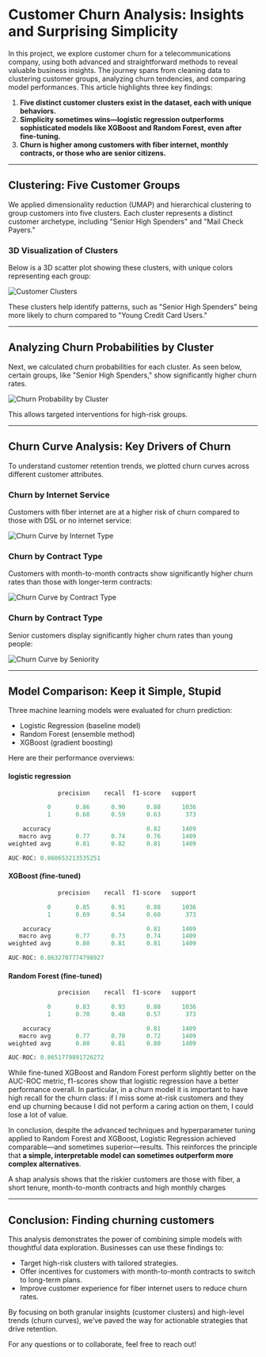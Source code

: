# Customer Churn Analysis: Insights and Surprising Simplicity

In this project, we explore customer churn for a telecommunications company, using both advanced and straightforward methods to reveal valuable business insights. The journey spans from cleaning data to clustering customer groups, analyzing churn tendencies, and comparing model performances. This article highlights three key findings: 

1. **Five distinct customer clusters exist in the dataset, each with unique behaviors.**
2. **Simplicity sometimes wins—logistic regression outperforms sophisticated models like XGBoost and Random Forest, even after fine-tuning.**
3. **Churn is higher among customers with fiber internet, monthly contracts, or those who are senior citizens.**

---

## Clustering: Five Customer Groups

We applied dimensionality reduction (UMAP) and hierarchical clustering to group customers into five clusters. Each cluster represents a distinct customer archetype, including "Senior High Spenders" and "Mail Check Payers." 

### 3D Visualization of Clusters
Below is a 3D scatter plot showing these clusters, with unique colors representing each group:

![Customer Clusters](artifacts/imgs/clustering.png)


These clusters help identify patterns, such as "Senior High Spenders" being more likely to churn compared to "Young Credit Card Users."

---

## Analyzing Churn Probabilities by Cluster

Next, we calculated churn probabilities for each cluster. As seen below, certain groups, like "Senior High Spenders," show significantly higher churn rates.

![Churn Probability by Cluster](artifacts/imgs/cluster_churn_probabilities.png)

This allows targeted interventions for high-risk groups.

---

## Churn Curve Analysis: Key Drivers of Churn

To understand customer retention trends, we plotted churn curves across different customer attributes. 

### Churn by Internet Service
Customers with fiber internet are at a higher risk of churn compared to those with DSL or no internet service:

![Churn Curve by Internet Type](artifacts/imgs/churn_curve_internet.png)

### Churn by Contract Type
Customers with month-to-month contracts show significantly higher churn rates than those with longer-term contracts:

![Churn Curve by Contract Type](artifacts/imgs/churn_curve_contract.png)

### Churn by Contract Type
Senior customers display significantly higher churn rates than young people:

![Churn Curve by Seniority](artifacts/imgs/churn_curve_senior.png)


---

## Model Comparison: Keep it Simple, Stupid

Three machine learning models were evaluated for churn prediction:

- Logistic Regression (baseline model)
- Random Forest (ensemble method)
- XGBoost (gradient boosting)

Here are their performance overviews:

#### logistic regression
```python
              precision    recall  f1-score   support

           0       0.86      0.90      0.88      1036
           1       0.68      0.59      0.63       373

    accuracy                           0.82      1409
   macro avg       0.77      0.74      0.76      1409
weighted avg       0.81      0.82      0.81      1409

AUC-ROC: 0.860653213535251
```

#### XGBoost (fine-tuned)
```python
              precision    recall  f1-score   support

           0       0.85      0.91      0.88      1036
           1       0.69      0.54      0.60       373

    accuracy                           0.81      1409
   macro avg       0.77      0.73      0.74      1409
weighted avg       0.80      0.81      0.81      1409

AUC-ROC: 0.8632707774798927
```

#### Random Forest (fine-tuned)
```python
              precision    recall  f1-score   support

           0       0.83      0.93      0.88      1036
           1       0.70      0.48      0.57       373

    accuracy                           0.81      1409
   macro avg       0.77      0.70      0.72      1409
weighted avg       0.80      0.81      0.80      1409

AUC-ROC: 0.8651779891726272
```

While fine-tuned XGBoost and Random Forest perform slightly better on the AUC-ROC metric, f1-scores show that logistic regression have a better performance overall. In particular, in a churn model it is important to have high recall for the churn class: if I miss some at-risk customers and they end up churning because I did not perform a caring action on them, I could lose a lot of value.

In conclusion, despite the advanced techniques and hyperparameter tuning applied to Random Forest and XGBoost, Logistic Regression achieved comparable—and sometimes superior—results. This reinforces the principle that **a simple, interpretable model can sometimes outperform more complex alternatives**.

A shap analysis shows that the riskier customers are those with fiber, a short tenure, month-to-month contracts and high monthly charges

---

## Conclusion: Finding churning customers

This analysis demonstrates the power of combining simple models with thoughtful data exploration. Businesses can use these findings to:
- Target high-risk clusters with tailored strategies.
- Offer incentives for customers with month-to-month contracts to switch to long-term plans.
- Improve customer experience for fiber internet users to reduce churn rates.

By focusing on both granular insights (customer clusters) and high-level trends (churn curves), we’ve paved the way for actionable strategies that drive retention.

For any questions or to collaborate, feel free to reach out!
